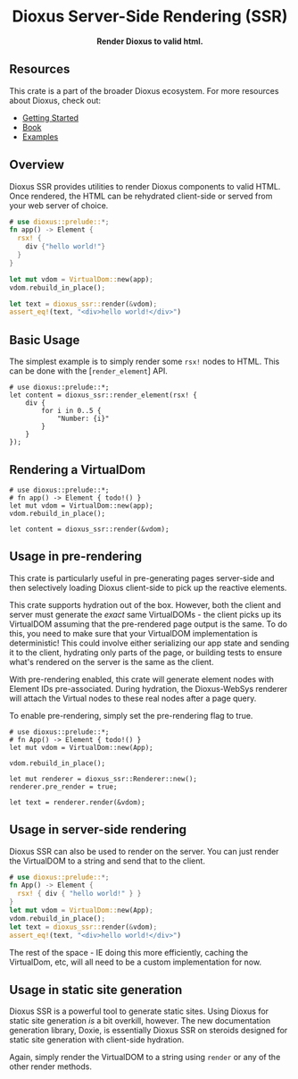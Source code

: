 <div align="center">
  <h1>Dioxus Server-Side Rendering (SSR)</h1>
  <p>
    <strong>Render Dioxus to valid html.</strong>
  </p>
</div>

## Resources

This crate is a part of the broader Dioxus ecosystem. For more resources about Dioxus, check out:

- [Getting Started](https://dioxuslabs.com/learn/0.6/getting_started)
- [Book](https://dioxuslabs.com/learn/0.6/)
- [Examples](https://github.com/DioxusLabs/dioxus/tree/main/examples)

## Overview

Dioxus SSR provides utilities to render Dioxus components to valid HTML. Once rendered, the HTML can be rehydrated client-side or served from your web server of choice.

```rust
# use dioxus::prelude::*;
fn app() -> Element {
  rsx! {
    div {"hello world!"}
  }
}

let mut vdom = VirtualDom::new(app);
vdom.rebuild_in_place();

let text = dioxus_ssr::render(&vdom);
assert_eq!(text, "<div>hello world!</div>")
```

## Basic Usage

The simplest example is to simply render some `rsx!` nodes to HTML. This can be done with the [`render_element`] API.

```rust, no_run
# use dioxus::prelude::*;
let content = dioxus_ssr::render_element(rsx! {
    div {
        for i in 0..5 {
            "Number: {i}"
        }
    }
});
```

## Rendering a VirtualDom

```rust, no_run
# use dioxus::prelude::*;
# fn app() -> Element { todo!() }
let mut vdom = VirtualDom::new(app);
vdom.rebuild_in_place();

let content = dioxus_ssr::render(&vdom);
```

## Usage in pre-rendering

This crate is particularly useful in pre-generating pages server-side and then selectively loading Dioxus client-side to pick up the reactive elements.

This crate supports hydration out of the box. However, both the client and server must generate the _exact_ same VirtualDOMs - the client picks up its VirtualDOM assuming that the pre-rendered page output is the same. To do this, you need to make sure that your VirtualDOM implementation is deterministic! This could involve either serializing our app state and sending it to the client, hydrating only parts of the page, or building tests to ensure what's rendered on the server is the same as the client.

With pre-rendering enabled, this crate will generate element nodes with Element IDs pre-associated. During hydration, the Dioxus-WebSys renderer will attach the Virtual nodes to these real nodes after a page query.

To enable pre-rendering, simply set the pre-rendering flag to true.

```rust, no_run
# use dioxus::prelude::*;
# fn App() -> Element { todo!() }
let mut vdom = VirtualDom::new(App);

vdom.rebuild_in_place();

let mut renderer = dioxus_ssr::Renderer::new();
renderer.pre_render = true;

let text = renderer.render(&vdom);
```

## Usage in server-side rendering

Dioxus SSR can also be used to render on the server. You can just render the VirtualDOM to a string and send that to the client.

```rust
# use dioxus::prelude::*;
fn App() -> Element {
  rsx! { div { "hello world!" } }
}
let mut vdom = VirtualDom::new(App);
vdom.rebuild_in_place();
let text = dioxus_ssr::render(&vdom);
assert_eq!(text, "<div>hello world!</div>")
```

The rest of the space - IE doing this more efficiently, caching the VirtualDom, etc, will all need to be a custom implementation for now.

## Usage in static site generation

Dioxus SSR is a powerful tool to generate static sites. Using Dioxus for static site generation _is_ a bit overkill, however. The new documentation generation library, Doxie, is essentially Dioxus SSR on steroids designed for static site generation with client-side hydration.

Again, simply render the VirtualDOM to a string using `render` or any of the other render methods.
